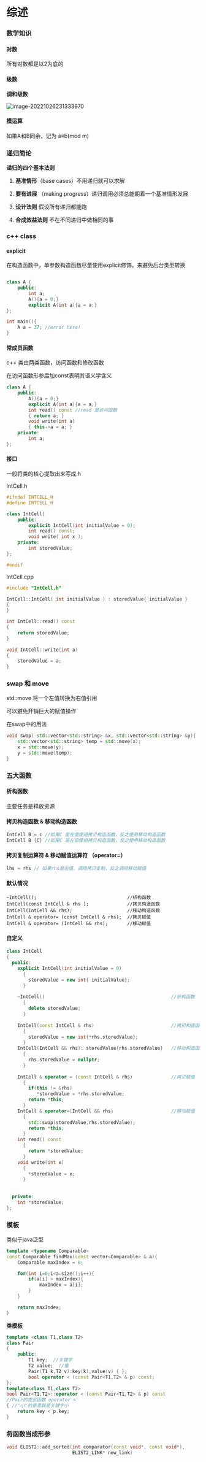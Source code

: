 # 综述

### 数学知识

#### 对数

所有对数都是以2为底的

#### 级数

**调和级数**

![image-20221026231333970](Chapter1.assets/image-20221026231333970.png)

#### 模运算

如果A和B同余，记为 a≡b(mod m)

### 递归简论

**递归的四个基本法则**

1. **基准情形**（base cases）不用递归就可以求解
2. **要有进展** （making progress）递归调用必须总能朝着一个基准情形发展

3. **设计法则** 假设所有递归都能跑
4. **合成效益法则** 不在不同递归中做相同的事

### c++  class

#### explicit

在构造函数中，单参数构造函数尽量使用explicit修饰，来避免后台类型转换

```cpp

class A {
    public:
        int a;
        A(){a = 0;}
        explicit A(int a){a = a;}
};

int main(){
    A a = 37; //error here!
}
```

#### 常成员函数

c++ 类由两类函数，访问函数和修改函数

在访问函数形参后加const表明其语义学含义

```cpp
class A {
    public:
        A(){a = 0;}
        explicit A(int a){a = a;}
        int read() const //read 是访问函数
        { return a; }
        void write(int a)
        { this->a = a; }
    private:
        int a;
};
```

#### 接口

一般将类的核心提取出来写成.h

IntCell.h

```cpp
#ifndef INTCELL_H
#define INTCELL_H

class IntCell{
    public:
        explicit IntCell(int initialValue = 0);
        int read() const;
        void write( int x );
    private:
        int storedValue;
};

#endif
```

IntCell.cpp

```cpp
#include "IntCell.h"

IntCell::IntCell( int initialValue ) : storedValue{ initialValue }
{
}

int IntCell::read() const 
{
    return storedValue;
}

void IntCell::write(int a)
{
    storedValue = a;
}
```

### swap 和 move

std::move 将一个左值转换为右值引用

可以避免开销巨大的赋值操作

在swap中的用法

```cpp
void swap( std::vector<std::string> &x, std::vector<std::string> &y){
    std::vector<std::string> temp = std::move(x);
    x = std::move(y);
    y = std::move(temp);
}
```

### 五大函数

#### 析构函数

主要任务是释放资源

#### 拷贝构造函数 & 移动构造函数

```cpp
IntCell B = c //如果C 是左值使用拷贝构造函数，反之使用移动构造函数
IntCell B {C} //如果C 是左值使用拷贝构造函数，反之使用移动构造函数
```

#### 拷贝复制运算符 & 移动赋值运算符 （operator=）

```cpp
lhs = rhs // 如果rhs是左值，调用拷贝复制，反之调用移动赋值
```

#### 默认情况

```
~IntCell();                                 //析构函数
IntCell(const IntCell & rhs );              //拷贝构造函数
IntCell(IntCell && rhs);                    //移动构造函数
IntCell & operator= (const IntCell & rhs);  //拷贝赋值
IntCell & operator= (IntCell && rhs);       //移动赋值
```

#### 自定义

```cpp
class IntCell
{
  public:
    explicit IntCell(int initialValue = 0)
      {
        storedValue = new int{ initialValue};
      }
 
    ~IntCell()                                              //析构函数
      {
        delete storedValue;
      }
 
    IntCell(const IntCell & rhs)                            //拷贝构造函数
      {
        storedValue = new int{*rhs.storedValue};
      }
    IntCell(IntCell && rhs): storedValue{rhs.storedValue}   //移动构造函数
      {
        rhs.storedValue = nullptr;
      }
 
    IntCell & operator = (const IntCell & rhs)              //拷贝赋值
      {
        if(this != &rhs)
           *storedValue = *rhs.storedValue;
        return *this;
      }
    IntCell & operator=(IntCell && rhs)                     //移动赋值
      {
        std::swap(storedValue,rhs.storedValue);
        return *this;
      }
    int read() const
      { 
        return *storedValue;
      }
    void write(int x)
      {
        *storedValue = x;
      }
 
 
  private:
    int *storedValue;
};
```

### 模板

类似于java泛型

```cpp
template <typename Comparable>
const Comparable findMax(const vector<Comparable> & a){
    Comparable maxIndex = 0;

    for(int i=0;i<a.size();i++){
        if(a[i] > maxIndex){
            maxIndex = a[i];
        }
    }

    return maxIndex;
}
```

**类模板**

```cpp
template <class T1,class T2>
class Pair
{
    public:
        T1 key;  //关键字
        T2 value;  //值
        Pair(T1 k,T2 v):key(k),value(v) { };
        bool operator < (const Pair<T1,T2> & p) const;
};
template<class T1,class T2>
bool Pair<T1,T2>::operator < (const Pair<T1,T2> & p) const
//Pair的成员函数 operator <
{ //"小"的意思就是关键字小
    return key < p.key;
}	
```

### 将函数当成形参

```cpp
void ELIST2::add_sorted(int comparator(const void*, const void*),
                        ELIST2_LINK* new_link)
```



#### 

